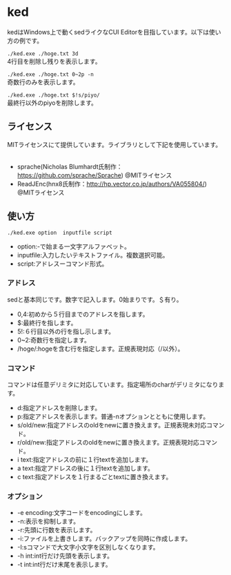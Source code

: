 # ked
kedはWindows上で動くsedライクなCUI Editorを目指しています。以下は使い方の例です。  

``./ked.exe ./hoge.txt 3d``  
4行目を削除し残りを表示します。  

``./ked.exe ./hoge.txt 0~2p -n``  
奇数行のみを表示します。  

``./ked.exe ./hoge.txt $!s/piyo/``  
最終行以外のpiyoを削除します。  

## ライセンス  
MITライセンスにて提供しています。ライブラリとして下記を使用しています。  
* sprache(Nicholas Blumhardt氏制作：https://github.com/sprache/Sprache) @MITライセンス 
* ReadJEnc(hnx8氏制作：http://hp.vector.co.jp/authors/VA055804/) @MITライセンス
 
 
## 使い方
``./ked.exe option  inputfile script``

* option:-で始まる一文字アルファベット。
* inputfile:入力したいテキストファイル。複数選択可能。
* script:アドレスーコマンド形式。

### アドレス
sedと基本同じです。数字で記入します。0始まりです。＄有り。
* 0,4:初めから５行目までのアドレスを指します。
* $:最終行を指します。
* 5!:６行目以外の行を指し示します。
* 0~2:奇数行を指定します。
* /hoge/:hogeを含む行を指定します。正規表現対応（/以外）。

### コマンド  
コマンドは任意デリミタに対応しています。指定場所のcharがデリミタになります。
* d:指定アドレスを削除します。
* p:指定アドレスを表示します。普通-nオプションとともに使用します。
* s/old/new:指定アドレスのoldをnewに置き換えます。正規表現未対応コマンド。
* r/old/new:指定アドレスのoldをnewに置き換えます。正規表現対応コマンド。
* i text:指定アドレスの前に１行textを追加します。
* a text:指定アドレスの後に１行textを追加します。
* c text:指定アドレスを１行まるごとtextに置き換えます。

### オプション
* -e encoding:文字コードをencodingにします。
* -n:表示を抑制します。
* -r:先頭に行数を表示します。
* -i:ファイルを上書きします。バックアップを同時に作成します。
* -I:sコマンドで大文字小文字を区別しなくなります。
* -h int:int行だけ先頭を表示します。
* -t int:int行だけ末尾を表示します。
